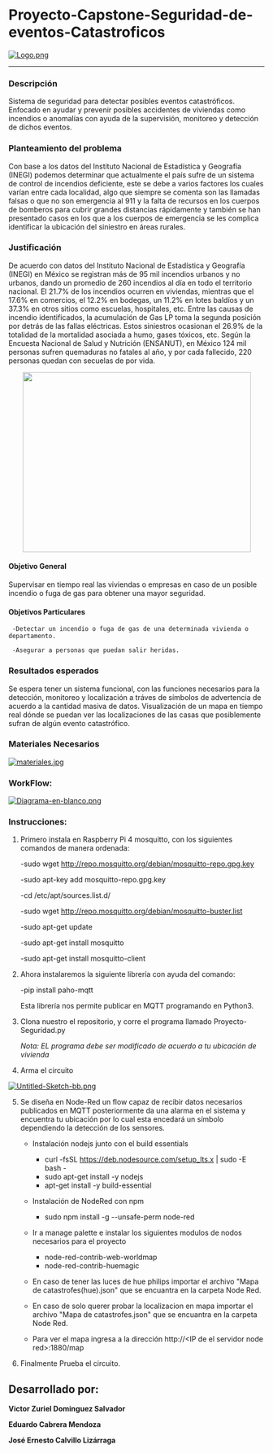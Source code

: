 # Proyecto-Capstone-Seguridad-de-eventos-Catastroficos

[![Logo.png](https://i.postimg.cc/HWrnGPKQ/Logo.png)](https://postimg.cc/7byw0Xq6)



--------------------------------------------------------------------------------------------------------------------------------------

### Descripción

Sistema de seguridad para detectar posibles eventos catastróficos. Enfocado en ayudar y prevenir posibles accidentes de viviendas como incendios o anomalías con ayuda de la supervisión, monitoreo y detección de dichos eventos.


### Planteamiento del problema

Con base a los datos del Instituto Nacional de Estadística y Geografía (INEGI) podemos determinar que actualmente el país sufre de un sistema de control de incendios deficiente, este se debe a varios factores los cuales varían entre cada localidad, algo que siempre se comenta son las llamadas falsas o que no son emergencia al 911 y la falta de recursos en los cuerpos de bomberos para cubrir grandes distancias rápidamente y también se han presentado casos en los que a los cuerpos de emergencia se les complica identificar la ubicación del siniestro en áreas rurales.

### Justificación

De acuerdo con datos del Instituto Nacional de Estadística y Geografía (INEGI) en México se registran más de 95 mil incendios urbanos y no urbanos, dando un promedio de 260 incendios al día en todo el territorio nacional. El 21.7% de los incendios ocurren en viviendas, mientras que el 17.6% en comercios, el 12.2% en bodegas, un 11.2% en lotes baldíos y un 37.3% en otros sitios como escuelas, hospitales, etc. Entre las causas de incendio identificados, la acumulación de Gas LP toma la segunda posición por detrás de las fallas eléctricas. Estos siniestros ocasionan el 26.9% de la totalidad de la mortalidad asociada a humo, gases tóxicos, etc. Según la Encuesta Nacional de Salud y Nutrición (ENSANUT), en México 124 mil personas sufren quemaduras no fatales al año, y por cada fallecido, 220 personas quedan con secuelas de por vida.



<p align="center">
  <img width="449" height="354" src="https://github.com/ZurielSalvador/Proyecto-Capstone-Seguridad-de-eventos-Catastroficos/blob/main/Imagenes/Grafica%20sitios%20donde%20ocurren%20incendios.png">
</p>


#### Objetivo General

Supervisar en tiempo real las viviendas o empresas en caso de un posible incendio o fuga de gas para obtener una mayor seguridad.

#### Objetivos Particulares

     -Detectar un incendio o fuga de gas de una determinada vivienda o departamento.

     -Asegurar a personas que puedan salir heridas.

### Resultados esperados

Se espera tener un sistema funcional, con las funciones necesarios para la detección, monitoreo y localización a tráves de símbolos de advertencia de acuerdo a la cantidad masiva de datos. Visualización de un mapa en tiempo real dónde se puedan ver las localizaciones de las casas que posiblemente sufran de algún evento catastrófico.



### Materiales Necesarios 

[![materiales.jpg](https://i.postimg.cc/V6tf74zj/materiales.jpg)](https://postimg.cc/9RWH0dRM)





### WorkFlow:


[![Diagrama-en-blanco.png](https://i.postimg.cc/mkHJ76NH/Diagrama-en-blanco.png)](https://postimg.cc/Wqs5v8yN)




### Instrucciones:


1. Primero instala en Raspberry Pi 4 mosquitto, con los siguientes comandos de manera ordenada:


     -sudo wget http://repo.mosquitto.org/debian/mosquitto-repo.gpg.key


     -sudo apt-key add mosquitto-repo.gpg.key


     -cd /etc/apt/sources.list.d/


     -sudo wget http://repo.mosquitto.org/debian/mosquitto-buster.list


     -sudo apt-get update


     -sudo apt-get install mosquitto


     -sudo apt-get install mosquitto-client



2. Ahora instalaremos la siguiente librería con ayuda del comando:


     -pip install paho-mqtt


     Esta librería nos permite publicar en MQTT programando en Python3.


3. Clona nuestro el repositorio, y corre el programa llamado Proyecto-Seguridad.py

   *Nota: EL programa debe ser modificado de acuerdo a tu ubicación de vivienda*


4. Arma el circuito

[![Untitled-Sketch-bb.png](https://i.postimg.cc/zXBM8vRQ/Untitled-Sketch-bb.png)](https://postimg.cc/V5x4FYg9)


5. Se diseña en Node-Red un flow capaz de recibir datos necesarios publicados en MQTT posteriormente da una alarma en el sistema y encuentra tu ubicación por lo cual esta encedará un símbolo dependiendo la detección de los sensores.

     - Instalación nodejs junto con el build essentials
          - curl -fsSL https://deb.nodesource.com/setup_lts.x | sudo -E bash -
          - sudo apt-get install -y nodejs
          - apt-get install -y build-essential
     - Instalación de NodeRed con npm
          - sudo npm install -g --unsafe-perm node-red

     - Ir a manage palette e instalar los siguientes modulos de nodos necesarios para el proyecto
          - node-red-contrib-web-worldmap
          - node-red-contrib-huemagic

     - En caso de tener las luces de hue philips importar el archivo "Mapa de catastrofes(hue).json" que se encuantra en la carpeta Node Red.
     - En caso de solo querer probar la localizacion en mapa importar el archivo "Mapa de catastrofes.json" que se encuantra en la carpeta Node Red.

     - Para ver el mapa ingresa a la dirección http://\<IP de el servidor node red\>:1880/map


6. Finalmente Prueba el circuito.




## Desarrollado por:


**Victor Zuriel Dominguez Salvador**

**Eduardo Cabrera Mendoza**
     
**José Ernesto Calvillo Lizárraga**
     



























